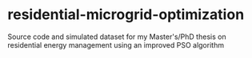 # residential-microgrid-optimization
Source code and simulated dataset for my Master's/PhD thesis on residential energy management using an improved PSO algorithm
